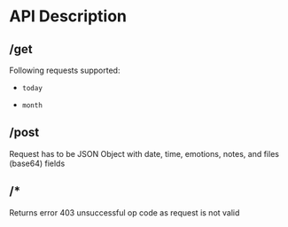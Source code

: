 # API Description

## /get
Following requests supported:
- `today`
<!-- - `anyupdates` -->
- `month`

## /post
Request has to be JSON Object with date, time, emotions, notes, and files (base64) fields

## /*
Returns error 403 unsuccessful op code as request is not valid
